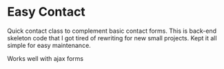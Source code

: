 # Easy Contact

Quick contact class to complement basic contact forms.
This is back-end skeleton code that I got tired of rewriting for new small projects.
Kept it all simple for easy maintenance.

Works well with ajax forms

